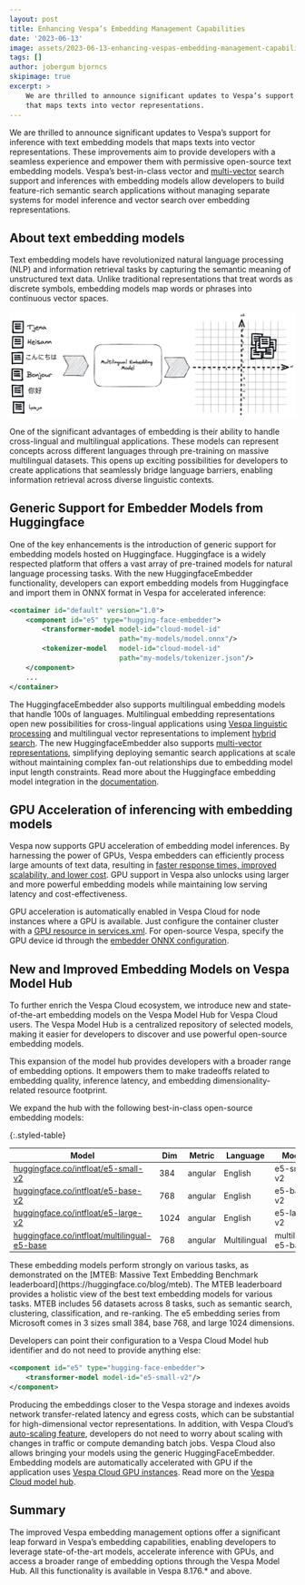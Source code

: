 ```yaml
---
layout: post
title: Enhancing Vespa’s Embedding Management Capabilities
date: '2023-06-13'
image: assets/2023-06-13-enhancing-vespas-embedding-management-capabilities/multilingual-embedding-model.png
tags: []
author: jobergum bjorncs
skipimage: true
excerpt: >
    We are thrilled to announce significant updates to Vespa’s support for inference with text embedding models
    that maps texts into vector representations.
---
```


We are thrilled to announce significant updates to Vespa’s support for inference with text embedding models
that maps texts into vector representations.
These improvements aim to provide developers with a seamless experience
and empower them with permissive open-source text embedding models.
Vespa’s best-in-class vector and [multi-vector](https://blog.vespa.ai/semantic-search-with-multi-vector-indexing/)
search support and inferences with embedding models
allow developers to build feature-rich semantic search applications
without managing separate systems for model inference and vector search over embedding representations.


## About text embedding models
Text embedding models have revolutionized natural language processing (NLP) and information retrieval tasks
by capturing the semantic meaning of unstructured text data.
Unlike traditional representations that treat words as discrete symbols,
embedding models map words or phrases into continuous vector spaces.

![multilingual embedding model](/assets/2023-06-13-enhancing-vespas-embedding-management-capabilities/multilingual-embedding-model.png)

One of the significant advantages of embedding is their ability to handle cross-lingual and multilingual applications.
These models can represent concepts across different languages through pre-training on massive multilingual datasets.
This opens up exciting possibilities for developers to create applications that seamlessly bridge language barriers,
enabling information retrieval across diverse linguistic contexts.


## Generic Support for Embedder Models from Huggingface
One of the key enhancements is the introduction of generic support for embedding models hosted on Huggingface.
Huggingface is a widely respected platform that offers a vast array of pre-trained models
for natural language processing tasks.
With the new HuggingfaceEmbedder functionality,
developers can export embedding models from Huggingface
and import them in ONNX format in Vespa for accelerated inference:

```xml
<container id="default" version="1.0">
    <component id="e5" type="hugging-face-embedder">
        <transformer-model model-id="cloud-model-id"
                           path="my-models/model.onnx"/>
        <tokenizer-model   model-id="cloud-model-id"
                           path="my-models/tokenizer.json"/>
    </component>
    ...
</container>
```

The HuggingfaceEmbedder also supports multilingual embedding models that handle 100s of languages.
Multilingual embedding representations open new possibilities for cross-lingual applications
using [Vespa linguistic processing](https://docs.vespa.ai/en/linguistics.html)
and multilingual vector representations to implement
[hybrid search](https://blog.vespa.ai/improving-zero-shot-ranking-with-vespa/).
The new HuggingfaceEmbedder also supports
[multi-vector representations](https://blog.vespa.ai/semantic-search-with-multi-vector-indexing/),
simplifying deploying semantic search applications at scale
without maintaining complex fan-out relationships due to embedding model input length constraints.
Read more about the Huggingface embedding model integration in the
[documentation](https://docs.vespa.ai/en/embedding.html#huggingface-embedder).


## GPU Acceleration of inferencing with embedding models
Vespa now supports GPU acceleration of embedding model inferences.
By harnessing the power of GPUs, Vespa embedders can efficiently process large amounts of text data,
resulting in [faster response times, improved scalability, and lower cost](https://blog.vespa.ai/gpu-accelerated-ml-inference-in-vespa-cloud/).
GPU support in Vespa also unlocks using larger and more powerful embedding models
while maintaining low serving latency and cost-effectiveness.

GPU acceleration is automatically enabled in Vespa Cloud for node instances where a GPU is available.
Just configure the container cluster with a [GPU resource in services.xml](https://cloud.vespa.ai/en/reference/services#gpu).
For open-source Vespa, specify the GPU device id through the
[embedder ONNX configuration](https://docs.vespa.ai/en/reference/embedding-reference.html#embedder-onnx-reference-config).  


## New and Improved Embedding Models on Vespa Model Hub
To further enrich the Vespa Cloud ecosystem,
we introduce new and state-of-the-art embedding models on the Vespa Model Hub for Vespa Cloud users.
The Vespa Model Hub is a centralized repository of selected models,
making it easier for developers to discover and use powerful open-source embedding models.

This expansion of the model hub provides developers with a broader range of embedding options.
It empowers them to make tradeoffs related to embedding quality, inference latency,
and embedding dimensionality-related resource footprint.

We expand the hub with the following best-in-class open-source embedding models: 

<style>
.styled-table {
    font-size: 0.9rem;
}
</style>

{:.styled-table}

| Model                                                                                                | Dim  | Metric  | Language     | Model id             |
|------------------------------------------------------------------------------------------------------|------|---------|--------------|----------------------|
| [huggingface.co/intfloat/e5-small-v2](https://huggingface.co/intfloat/e5-small-v2)                   | 384  | angular | English      | e5-small-v2          |
| [huggingface.co/intfloat/e5-base-v2](https://huggingface.co/intfloat/e5-base-v2)                     | 768  | angular | English      | e5-base-v2           |
| [huggingface.co/intfloat/e5-large-v2](https://huggingface.co/intfloat/e5-large-v2)                   | 1024 | angular | English      | e5-large-v2          |
| [huggingface.co/intfloat/multilingual-e5-base](https://huggingface.co/intfloat/multilingual-e5-base) | 768  | angular | Multilingual | multilingual-e5-base |

<p> </p>
These embedding models perform strongly on various tasks,
as demonstrated on the [MTEB: Massive Text Embedding Benchmark leaderboard](https://huggingface.co/blog/mteb).
The MTEB  leaderboard provides a holistic view of the best text embedding models for various tasks.
MTEB includes 56 datasets across 8 tasks, such as semantic search, clustering, classification, and re-ranking.
The e5 embedding series from Microsoft comes in 3 sizes small 384, base 768, and large 1024 dimensions.

Developers can point their configuration to a Vespa Cloud Model hub identifier
and do not need to provide anything else:

```xml
<component id="e5" type="hugging-face-embedder">
    <transformer-model model-id="e5-small-v2"/>
</component>
```

Producing the embeddings closer to the Vespa storage and indexes avoids network transfer-related latency and egress costs,
which can be substantial for high-dimensional vector representations.
In addition, with Vespa Cloud’s [auto-scaling feature](https://cloud.vespa.ai/en/autoscaling),
developers do not need to worry about scaling with changes in traffic or compute demanding batch jobs.
Vespa Cloud also allows bringing your models using the generic HuggingFaceEmbedder.
Embedding models are automatically accelerated with GPU if the application uses
[Vespa Cloud GPU instances](https://blog.vespa.ai/gpu-accelerated-ml-inference-in-vespa-cloud/).
Read more on the [Vespa Cloud model hub](https://cloud.vespa.ai/en/model-hub).


## Summary
The improved Vespa embedding management options offer a significant leap forward in Vespa’s embedding capabilities,
enabling developers to leverage state-of-the-art models, accelerate inference with GPUs,
and access a broader range of embedding options through the Vespa Model Hub.
All this functionality is available in Vespa 8.176.* and above.  
